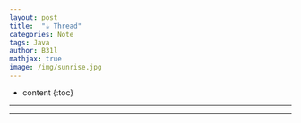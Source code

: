 ```yaml
---
layout: post
title:  "☕ Thread"
categories: Note
tags: Java
author: B31l
mathjax: true
image: /img/sunrise.jpg
---
```




* content
{:toc}
---



---

